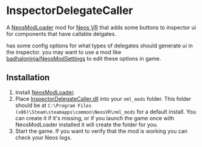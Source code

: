 # InspectorDelegateCaller

A [NeosModLoader](https://github.com/zkxs/NeosModLoader) mod for [Neos VR](https://neos.com/) that adds some buttons to inspector ui for components that have callable delgates.

has some config options for what types of delegates should generate ui in the inspector. you may want to use a mod like [badhaloninja/NeosModSettings](https://github.com/badhaloninja/NeosModSettings) to edit these options in game.

## Installation
1. Install [NeosModLoader](https://github.com/zkxs/NeosModLoader).
1. Place [InspectorDelegateCaller.dll](https://github.com/Nytra/NeosInspectorDelegateCaller/releases/latest/download/InspectorDelegateCaller.dll) into your `nml_mods` folder. This folder should be at `C:\Program Files (x86)\Steam\steamapps\common\NeosVR\nml_mods` for a default install. You can create it if it's missing, or if you launch the game once with NeosModLoader installed it will create the folder for you.
1. Start the game. If you want to verify that the mod is working you can check your Neos logs.
